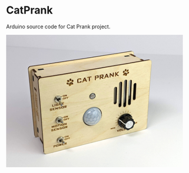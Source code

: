 # CatPrank

Arduino source code for Cat Prank project.

<img src="https://github.com/reubenstr/CatPrank/blob/master/images/cat-prank-front.jpg" width="480">
